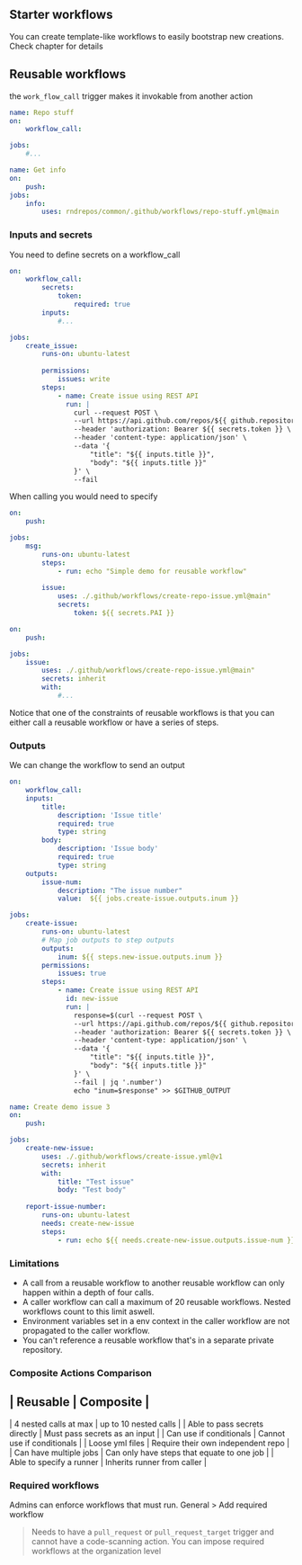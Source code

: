 ## Starter workflows
You can create template-like workflows to easily bootstrap new creations. Check chapter for details

## Reusable workflows
the `work_flow_call` trigger makes it invokable from another action
```yml
name: Repo stuff
on:
    workflow_call:

jobs:
    #...
```

```yml
name: Get info
on:
    push:
jobs:
    info:
        uses: rndrepos/common/.github/workflows/repo-stuff.yml@main
```

### Inputs and secrets
You need to define secrets on a workflow_call
```yml
on:
    workflow_call:
        secrets:
            token:
                required: true
        inputs:
            #...

jobs:
    create_issue:
        runs-on: ubuntu-latest
        
        permissions:
            issues: write
        steps:
            - name: Create issue using REST API
              run: |
                curl --request POST \
                --url https://api.github.com/repos/${{ github.repository }}/issues \
                --header 'authorization: Bearer ${{ secrets.token }} \
                --header 'content-type: application/json' \
                --data '{
                    "title": "${{ inputs.title }}",
                    "body": "${{ inputs.title }}"
                }' \
                --fail
```

When calling you would need to specify

```yml
on:
    push:

jobs:
    msg:
        runs-on: ubuntu-latest
        steps:
            - run: echo "Simple demo for reusable workflow"
        
        issue:
            uses: ./.github/workflows/create-repo-issue.yml@main"
            secrets:
                token: ${{ secrets.PAI }}
```

```yml
on:
    push:

jobs:
    issue:
        uses: ./.github/workflows/create-repo-issue.yml@main"
        secrets: inherit
        with:
            #...
```

Notice that one of the constraints of reusable workflows is that you can either call a reusable workflow or have a series of steps.

### Outputs 
We can change the workflow to send an output
```yml
on:
    workflow_call:
    inputs:
        title:
            description: 'Issue title'
            required: true
            type: string
        body:
            description: 'Issue body'
            required: true
            type: string
    outputs:
        issue-num:
            description: "The issue number"
            value:  ${{ jobs.create-issue.outputs.inum }}

jobs:
    create-issue:
        runs-on: ubuntu-latest
        # Map job outputs to step outputs
        outputs:
            inum: ${{ steps.new-issue.outputs.inum }}
        permissions:
            issues: true
        steps:
            - name: Create issue using REST API
              id: new-issue
              run: |
                response=$(curl --request POST \
                --url https://api.github.com/repos/${{ github.repository }}/issues \
                --header 'authorization: Bearer ${{ secrets.token }} \
                --header 'content-type: application/json' \
                --data '{
                    "title": "${{ inputs.title }}",
                    "body": "${{ inputs.title }}"
                }' \
                --fail | jq '.number')
                echo "inum=$response" >> $GITHUB_OUTPUT
```

```yml
name: Create demo issue 3
on:
    push:

jobs:
    create-new-issue:
        uses: ./.github/workflows/create-issue.yml@v1
        secrets: inherit
        with:
            title: "Test issue"
            body: "Test body"
    
    report-issue-number:
        runs-on: ubuntu-latest
        needs: create-new-issue
        steps:
            - run: echo ${{ needs.create-new-issue.outputs.issue-num }}
```

### Limitations
- A call from a reusable workflow to another reusable workflow can only happen within a depth of four calls.
- A caller workflow can call a maximum of 20 reusable workflows. Nested workflows count to this limit aswell.
- Environment variables set in a env context in the caller workflow are not propagated to the caller workflow.
- You can't reference a reusable workflow that's in a separate private repository.

### Composite Actions Comparison
| Reusable | Composite |
-----
| 4 nested calls at max | up to 10 nested calls |
| Able to pass secrets directly | Must pass secrets as an input |
| Can use if conditionals | Cannot use if conditionals |
| Loose yml files | Require their own independent repo |
| Can have multiple jobs | Can only have steps that equate to one job |
| Able to specify a runner | Inherits runner from caller |

### Required workflows
Admins can enforce workflows that must run.
General > Add required workflow
> Needs to have a `pull_request` or `pull_request_target` trigger and cannot have a code-scanning action.
You can impose required workflows at the organization level

